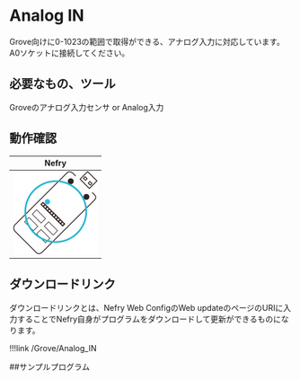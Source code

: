 # Analog IN

<!-- プログラムの内容を記載してください。  -->
Grove向けに0-1023の範囲で取得ができる、アナログ入力に対応しています。  
A0ソケットに接続してください。

## 必要なもの、ツール

<!-- 表 -->
Groveのアナログ入力センサ or Analog入力

## 動作確認

|Nefry|
|:---:|
|![NefryOK](../../img/ic/nefry-ok.png)|

## ダウンロードリンク

ダウンロードリンクとは、Nefry Web ConfigのWeb updateのページのURIに入力することでNefry自身がプログラムをダウンロードして更新ができるものになります。

!!!link
	/Grove/Analog_IN


##サンプルプログラム

<!-- 接続例があればなおよい -->

<!-- master以下の部分を変更してください。 -->
<script src="http://gist-it.appspot.com/github/Nefry-Community/ProgramMaster/blob/gh-pages/Grove/Analog_IN/Analog_IN.ino">
</script>


